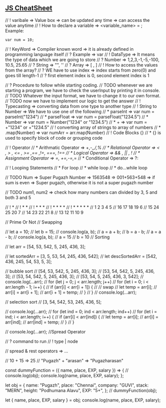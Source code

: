 ## [JS CheatSheet](https://drive.google.com/file/d/14mSzInQ674Drdu_iKULASF1XsCDKjJcm/view?usp=sharing)


// ! varibale => Value box => can be updated any time => can access the value anytime
// ! How to declare a variable => <keyword> <variable_name> = <value>;
Example:
```
var num = 10;
```
// ! KeyWord => Compiler known word => it is already defined in programming language itself
// ? Example => var
// ! DataType => It means the type of data which we are going to store
// ? Number => 1,2,3,-1,-5,-100, 10.5, 25.65
// ? String => "", ''
// ?  Array => [<any number of data> , <any type of data>]
// ! How to access the values from the array?
// ? WE have to use index => index starts from zero(0) and goes till length-1
// ? first element index is 0, second element index is 1

// ? Procedure to follow while starting coding.
// TODO whenever we are starting a program, we have to check the userInput by printing it in console.
// TODO Whatever the input format, we have to change it to our own format.
// TODO now we have to implement our logic to get the answer
// ! Typecasting => converting data from one type to another type
// ! String to Number => We have to use one of the following
// * parseInt => var num = parseInt("1234")
// * parseFloat => var num = parseFloat("1234.5")
// * Number => var num = Number("1234" or "1234.5")
// * + => var num = +"1234" or +"1234.5"
// ! converting array of strings to array of numbers
// * .map(Number) => var numArr = arr.map(Number)
// ! Code Blocks {}
// * {} is used to specify block of code or grouping code

// ! Operator
// * Arithmatic Operator => +,-,*,/,%
// * Relational Operator => < , > , <= , >= ,== ,!=, ===, !==
// * Logical Operator => && , || , !
// * Assignment Operator => =, +=,-=,*=
// * Conditional Operator => ?:

// ! Looping Statements
// * For loop
// * while loop
// * do...while loop

// TODO Num => Super Pugazh Number => 1563548 => 001+563+548 => if sum is even => Super pugazh, otherwise it is not a super pugazh number

// TODO num1, num2 => check how many numbers can divided by 3, 5 and both 3 and 5

// !    *
// !    * *
// !    * * *
// !    * * * *
// !    * * * * *
//  1  2  3  4 5
// 16 17 18 19 6
// 15 24 25 20 7
// 14 23 22 21 8
// 13 12 11 10 9

// Prime Or Not
// Swapping

// let a = 10;
// let b = 15;
// console.log(a, b);
// a = a + b;
// b = a - b;
// a = a - b;
// console.log(a, b);
// a = 15
// b = 10
// Sorting

// let arr = [54, 53, 542, 5, 245, 436, 3];

// let sortedArr = [3, 5, 53, 54, 245, 436, 542];
// let descSortedArr = [542, 436, 245, 54, 53, 5, 3];

// bubble sort
// [54, 53, 542, 5, 245, 436, 3];
// [53, 54, 542, 5, 245, 436, 3];
// [53, 54, 542, 5, 245, 436, 3];
// [53, 54, 5, 245, 436, 3, 542];
// console.log(...arr);
// for (let j = 0; j < arr.length; j++)
//   for (let i = 0; i < arr.length - 1; i++) {
//     if (arr[i] < arr[i + 1]) {
//       // swap
//       let temp = arr[i];
//       arr[i] = arr[i + 1];
//       arr[i + 1] = temp;
//     }
//   }
// console.log(...arr);

// selection sort
// [3, 54, 542, 53, 245, 436, 5];

// console.log(...arr);
// for (let ind = 0; ind < arr.length; ind++)
//   for (let i = ind; i < arr.length; i++) {
//     if (arr[i] < arr[ind]) {
//       let temp = arr[i];
//       arr[i] = arr[ind];
//       arr[ind] = temp;
//     }
//   }

// console.log(...arr); //Spread Operator

// ? command to run
// ! type <inputfile name> | node <js code>

// spread & rest operators => ...

// 10 + 15 => 25
// "Pugazh"  + "arasan" => "Pugazharasan"

const dummyFunction = ({ name, place, EXP, salary }) => {
  //   console.log(obj);
  console.log(name, place, EXP, salary);
};

let obj = {
  name: "Pugazh",
  place: "Chennai",
  company: "GUVI",
  stack: "MERN",
  height: "Podhumana Alavu",
  EXP: "5+",
};
// dummyFunction(obj);

let { name, place, EXP, salary } = obj;
console.log(name, place, EXP, salary);